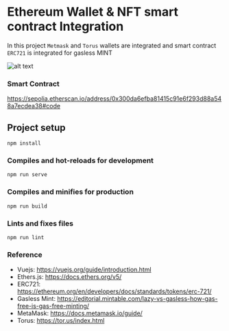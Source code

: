 # Ethereum Wallet & NFT smart contract Integration

In this project ```Metmask``` and ```Torus``` wallets are integrated and smart contract ```ERC721``` is integrated for gasless MINT

![alt text](https://gateway.pinata.cloud/ipfs/QmQYrkSpPiSwpGbC4Kyzma2PmC2JGJnLmvSsuzjb785eX3)

### Smart Contract
https://sepolia.etherscan.io/address/0x300da6efba81415c91e6f293d88a548a7ecdea38#code

## Project setup
```
npm install
```

### Compiles and hot-reloads for development
```
npm run serve
```

### Compiles and minifies for production
```
npm run build
```

### Lints and fixes files
```
npm run lint
```

### Reference
- Vuejs: https://vuejs.org/guide/introduction.html
- Ethers.js: https://docs.ethers.org/v5/
- ERC721: https://ethereum.org/en/developers/docs/standards/tokens/erc-721/
- Gasless Mint: https://editorial.mintable.com/lazy-vs-gasless-how-gas-free-is-gas-free-minting/
- MetaMask: https://docs.metamask.io/guide/
- Torus: https://tor.us/index.html
